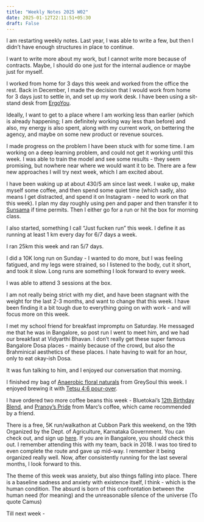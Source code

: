 ```yaml
---
title: "Weekly Notes 2025 W02"
date: 2025-01-12T22:11:51+05:30
draft: False
---
```


I am restarting weekly notes. Last year, I was able to write a few, but then I didn’t have enough structures in place to continue.

I want to write more about my work, but I cannot write more because of contracts. Maybe, I should do one just for the internal audience or maybe just for myself.

I worked from home for 3 days this week and worked from the office the rest. Back in December, I made the decision that I would work from home for 3 days just to settle in, and set up my work desk. I have been using a sit-stand desk from [ErgoYou](https://www.ergoyou.in/products/ergoyou-height-adjustable-desk-with-wood-grain-table-top-2-stage-motorized).

Ideally, I want to get to a place where I am working less than earlier (which is already happening; I am definitely working way less than before) and also, my energy is also spent, along with my current work, on bettering the agency, and maybe on some new product or revenue sources.

I made progress on the problem I have been stuck with for some time. I am working on a deep learning problem, and could not get it working until this week. I was able to train the model and see some results - they seem promising, but nowhere near where we would want it to be. There are a few new approaches I will try next week, which I am excited about.

I have been waking up at about 430/5 am since last week. I wake up, make myself some coffee, and then spend some quiet time (which sadly, also means I get distracted, and spend it on Instagram - need to work on that this week). I plan my day roughly using pen and paper and then transfer it to [Sunsama](https://www.sunsama.com/) if time permits. Then I either go for a run or hit the box for morning class.

I also started, something I call “Just fucken run” this week. I define it as running at least 1 km every day for 6/7 days a week.

I ran 25km this week and ran 5/7 days.

I did a 10K long run on Sunday - I wanted to do more, but I was feeling fatigued, and my legs were strained, so I listened to the body, cut it short, and took it slow. Long runs are something I look forward to every week.

I was able to attend 3 sessions at the box.

I am not really being strict with my diet, and have been stagnant with the weight for the last 2-3 months, and want to change that this week. I have been finding it a bit tough due to everything going on with work - and will focus more on this week.

I met my school friend for breakfast impromptu on Saturday. He messaged me that he was in Bangalore, so post run I went to meet him, and we had our breakfast at Vidyarthi Bhavan. I don’t really get these super famous Bangalore Dosa places - mainly because of the crowd, but also the Brahminical aesthetics of these places. I hate having to wait for an hour, only to eat okay-ish Dosa.

It was fun talking to him, and I enjoyed our conversation that morning.

I finished my bag of [Anaerobic floral naturals](https://greysoul.coffee/products/anaerobic-floral-naturals-light-med-roast?_pos=1&_psq=Anaerobic+Floral+Naturals+%28Light-Med+Roast%29&_ss=e&_v=1.0) from GreySoul this week. I enjoyed brewing it with [Tetsu 4:6 pour-over](https://youtu.be/wmCW8xSWGZY).

I have ordered two more coffee beans this week - Bluetokai’s [12th Birthday Blend](https://bluetokaicoffee.com/collections/roasted-and-ground-coffee-beans/products/12th-birthday-blend), and [Pranoy’s Pride](https://marcscoffees.com/product/our-coffees/marcs-single-estate-origin/medium-roast-marcs-single-estate-orgin/pranoys-pride/) from Marc’s coffee, which came recommended by a friend.

There is a free, 5K run/walkathon at Cubbon Park this weekend, on the 19th Organized by the Dept. of Agriculture, Karnataka Government. You can check out, and sign up [here](https://organics-millets.in/reg-itf-2025/smartrun.php). If you are in Bangalore, you should check this out. I remember attending this with my team, back in 2018. I was too tired to even complete the route and gave up mid-way. I remember it being organized really well. Now, after consistently running for the last several months, I look forward to this.

The theme of this week was anxiety, but also things falling into place. There is a baseline sadness and anxiety with existence itself, I think - which is the human condition. The absurd is born of this confrontation between the human need (for meaning) and the unreasonable silence of the universe (To quote Camus)

Till next week -
